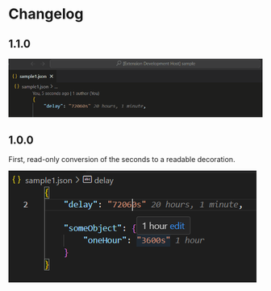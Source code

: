 # Changelog

## 1.1.0

![Duration editing](duration_editing.gif)

## 1.0.0

First, read-only conversion of the seconds to a readable decoration.

![Duration decoration](duration_decoration.png)
